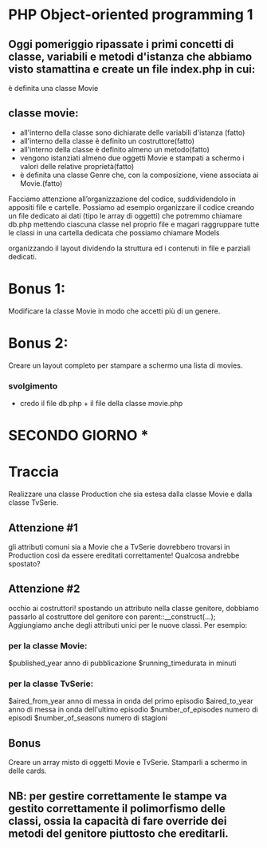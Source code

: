 # PHP Object-oriented programming 1

## Oggi pomeriggio ripassate i primi concetti di classe, variabili e metodi d'istanza che abbiamo visto stamattina e create un file index.php in cui:

è definita una classe Movie

## classe movie:

- all'interno della classe sono dichiarate delle variabili d'istanza (fatto)
- all'interno della classe è definito un costruttore(fatto)
- all'interno della classe è definito almeno un metodo(fatto)
- vengono istanziati almeno due oggetti Movie e stampati a schermo i valori delle relative proprietà(fatto)
- è definita una classe Genre che, con la composizione, viene associata ai Movie.(fatto)

Facciamo attenzione all’organizzazione del codice, suddividendolo in appositi file e cartelle. Possiamo ad esempio organizzare il codice
creando un file dedicato ai dati (tipo le array di oggetti) che potremmo chiamare db.php
mettendo ciascuna classe nel proprio file e magari raggruppare tutte le classi in una cartella dedicata che possiamo chiamare Models

organizzando il layout dividendo la struttura ed i contenuti in file e parziali dedicati.

# Bonus 1:

Modificare la classe Movie in modo che accetti più di un genere.

# Bonus 2:

Creare un layout completo per stampare a schermo una lista di movies.

### svolgimento

- credo il file db.php + il file della classe movie.php

# SECONDO GIORNO **********************\***********************

# Traccia

Realizzare una classe Production che sia estesa dalla classe Movie e dalla classe TvSerie.

## Attenzione #1

gli attributi comuni sia a Movie che a TvSerie dovrebbero trovarsi in Production così da essere ereditati correttamente! Qualcosa andrebbe spostato?

## Attenzione #2

occhio ai costruttori! spostando un attributo nella classe genitore, dobbiamo passarlo al costruttore del genitore con parent::\_\_construct(...);
Aggiungiamo anche degli attributi unici per le nuove classi. Per esempio:

### per la classe Movie:

$published_year anno di pubblicazione
$running_timedurata in minuti

### per la classe TvSerie:

$aired_from_year anno di messa in onda del primo episodio
$aired_to_year anno di messa in onda dell'ultimo episodio
$number_of_episodes numero di episodi
$number_of_seasons numero di stagioni

## Bonus

Creare un array misto di oggetti Movie e TvSerie. Stamparli a schermo in delle cards.

## NB: per gestire correttamente le stampe va gestito correttamente il polimorfismo delle classi, ossia la capacità di fare override dei metodi del genitore piuttosto che ereditarli.

